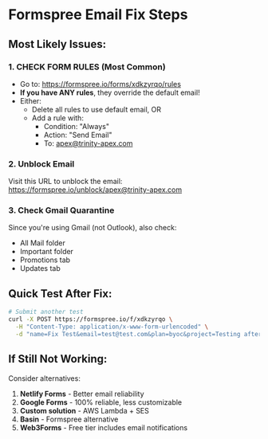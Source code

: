 # Formspree Email Fix Steps

## Most Likely Issues:

### 1. **CHECK FORM RULES** (Most Common)
- Go to: https://formspree.io/forms/xdkzyrqo/rules
- **If you have ANY rules**, they override the default email!
- Either:
  - Delete all rules to use default email, OR
  - Add a rule with:
    - Condition: "Always"
    - Action: "Send Email"
    - To: apex@trinity-apex.com

### 2. **Unblock Email**
Visit this URL to unblock the email:
https://formspree.io/unblock/apex@trinity-apex.com

### 3. **Check Gmail Quarantine**
Since you're using Gmail (not Outlook), also check:
- All Mail folder
- Important folder
- Promotions tab
- Updates tab

## Quick Test After Fix:

```bash
# Submit another test
curl -X POST https://formspree.io/f/xdkzyrqo \
  -H "Content-Type: application/x-www-form-urlencoded" \
  -d "name=Fix Test&email=test@test.com&plan=byoc&project=Testing after fix"
```

## If Still Not Working:

Consider alternatives:
1. **Netlify Forms** - Better email reliability
2. **Google Forms** - 100% reliable, less customizable
3. **Custom solution** - AWS Lambda + SES
4. **Basin** - Formspree alternative
5. **Web3Forms** - Free tier includes email notifications